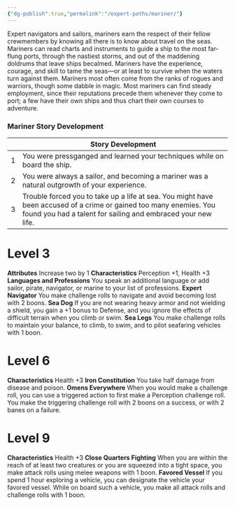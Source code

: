 ```yaml
---
{"dg-publish":true,"permalink":"/expert-paths/mariner/"}
---
```


Expert navigators and sailors, mariners earn the respect of their fellow crewmembers by knowing all there is to know about travel on the seas. Mariners can read charts and instruments to guide a ship to the most far-flung ports, through the nastiest storms, and out of the maddening doldrums that leave ships becalmed. Mariners have the experience, courage, and skill to tame the seas—or at least to survive when the waters turn against them.
Mariners most often come from the ranks of rogues and warriors, though some dabble in magic. Most mariners can find steady employment, since their reputations precede them whenever they come to port; a few have their own ships and thus chart their own courses to adventure.
### Mariner Story Development

|     | Story Development                                                                                                                                                                  |
| --- | ---------------------------------------------------------------------------------------------------------------------------------------------------------------------------------- |
| 1   | You were pressganged and learned your techniques while on board the ship.                                                                                                          |
| 2   | You were always a sailor, and becoming a mariner was a natural outgrowth of your experience.                                                                                       |
| 3   | Trouble forced you to take up a life at sea. You might have been accused of a crime or gained too many enemies. You found you had a talent for sailing and embraced your new life. |
# Level 3
**Attributes** Increase two by 1
**Characteristics** Perception +1, Health +3
**Languages and Professions** You speak an additional language or add sailor, pirate, navigator, or marine to your list of professions.
**Expert Navigator** You make challenge rolls to navigate and avoid becoming lost with 2 boons.
**Sea Dog** If you are not wearing heavy armor and not wielding a shield, you gain a +1 bonus to Defense, and you ignore the effects of difficult terrain when you climb or swim.
**Sea Legs** You make challenge rolls to maintain your balance, to climb, to swim, and to pilot seafaring vehicles with 1 boon.
# Level 6
**Characteristics** Health +3
**Iron Constitution** You take half damage from disease and poison.
**Omens Everywhere** When you would make a challenge roll, you can use a triggered action to first make a Perception challenge roll. You make the triggering challenge roll with 2 boons on a success, or with 2 banes on a failure.
# Level 9
**Characteristics** Health +3
**Close Quarters Fighting** When you are within the reach of at least two creatures or you are squeezed into a tight space, you make attack rolls using melee weapons with 1 boon.
**Favored Vessel** If you spend 1 hour exploring a vehicle, you can designate the vehicle your favored vessel. While on board such a vehicle, you make all attack rolls and challenge rolls with 1 boon.